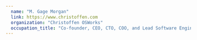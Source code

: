 ```yaml
---
  name: "M. Gage Morgan"
  link: https://www.christoffen.com
  organization: "Christoffen OSWorks"
  occupation_title: "Co-founder, CEO, CTO, COO, and Lead Software Engineer"
---
```

